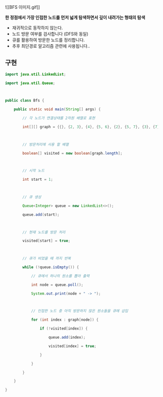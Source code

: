 ![[BFS 이미지.gif]]

**한 정점에서 가장 인접한 노드를 먼저 넓게 탐색하면서 깊이 내려가는 형태의 탐색**

- 재귀적으로 동작하지 않는다.
- 노드 방문 여부를 검사합니다 (DFS와 동일)
- 큐를 활용하여 방문한 노드를 정리합니다.  
- 추후 최단경로 알고리즘 관련에 사용됩니다..  


## 구현 

```java
import java.util.LinkedList;

import java.util.Queue;

 

public class Bfs {

    public static void main(String[] args) {

        // 각 노드가 연결상태를 2차원 배열로 표현

        int[][] graph = {{}, {2, 3}, {4}, {5, 6}, {2}, {5, 7}, {3}, {7}};

 

        // 방문처리에 사용 할 배열

        boolean[] visited = new boolean[graph.length];

 

        // 시작 노드

        int start = 1;

 

        // 큐 생성

        Queue<Integer> queue = new LinkedList<>();

        queue.add(start);

 

        // 현재 노드를 방문 처리

        visited[start] = true;

 

        // 큐가 비었을 때 까지 반복

        while (!queue.isEmpty()) {

            // 큐에서 하나의 원소를 뽑아 출력

            int node = queue.poll();

            System.out.print(node + " -> ");

 

            // 인접한 노드 중 아직 방문하지 않은 원소들을 큐에 삽입

            for (int index : graph[node]) {

                if (!visited[index]) {

                    queue.add(index);

                    visited[index] = true;

                }

            }

        }

    }

}
```
